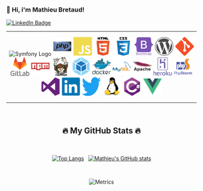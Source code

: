 ###  👋 Hi, i'm Mathieu Bretaud!



[![LinkedIn Badge](https://img.shields.io/badge/LinkedIn-Profile-informational?style=for-the-badge&logo=linkedin&logoColor=white&color=0D76A8)](https://www.linkedin.com/in/mathieu-bretaud/) 


<!--
**MathieuBretaud/MathieuBretaud** is a ✨ _special_ ✨ repository because its `README.md` (this file) appears on your GitHub profile.

Here are some ideas to get you started:

- 🔭 I’m currently working on ...
- 🌱 I’m currently learning ...
- 👯 I’m looking to collaborate on ...
- 🤔 I’m looking for help with ...
- 💬 Ask me about ...
- 📫 How to reach me: ...
- 😄 Pronouns: ...
- ⚡ Fun fact: ...
-->
----

<p align="center">
<img src="https://executive-education.epitech.eu/wp-content/uploads/2021/03/symfony.png" alt="Symfony Logo" width="50" height="50"/>
<img src="https://github.com/devicons/devicon/blob/master/icons/php/php-original.svg" alt="PHP Logo" width="50" height="50"/>
<img src="https://github.com/devicons/devicon/blob/master/icons/javascript/javascript-plain.svg" alt="Javascript Logo" width="50" height="50"/>
<img src="https://github.com/devicons/devicon/blob/master/icons/html5/html5-original-wordmark.svg" alt="HTML5 Logo" width="50" height="50"/>
<img src="https://github.com/devicons/devicon/blob/master/icons/css3/css3-original-wordmark.svg" alt="CSS3 Logo" width="50" height="50"/>
<img src="https://github.com/devicons/devicon/blob/master/icons/bootstrap/bootstrap-plain-wordmark.svg" alt="Bootstrap Logo" width="50" height="50"/>
<img src="https://github.com/devicons/devicon/blob/master/icons/wordpress/wordpress-plain.svg" alt="Wordpress Logo" width="50" height="50"/>
<img src="https://github.com/devicons/devicon/blob/master/icons/git/git-original.svg" alt="Git Logo" width="50" height="50"/>
<img src="https://github.com/devicons/devicon/blob/master/icons/gitlab/gitlab-original-wordmark.svg" alt="GitLab Logo" width="50" height="50"/>
<img src="https://github.com/devicons/devicon/blob/master/icons/npm/npm-original-wordmark.svg" alt="Npm Logo" width="50" height="50"/>
<img src="https://github.com/devicons/devicon/blob/master/icons/composer/composer-original.svg" alt="Composer Logo" width="50" height="50"/>
<img src="https://github.com/devicons/devicon/blob/master/icons/webpack/webpack-original.svg" alt="Webpack Logo" width="50" height="50"/>
<img src="https://github.com/devicons/devicon/blob/master/icons/docker/docker-original-wordmark.svg" alt="Docker Logo" width="50" height="50"/>
<img src="https://github.com/devicons/devicon/blob/master/icons/mysql/mysql-original-wordmark.svg" alt="MySQL Logo" width="50" height="50"/>
<img src="https://github.com/devicons/devicon/blob/master/icons/apache/apache-original-wordmark.svg" alt="Apache Logo" width="50" height="50"/>
<img src="https://github.com/devicons/devicon/blob/master/icons/heroku/heroku-original-wordmark.svg" alt="Heroku Logo" width="50" height="50"/>
<img src="https://github.com/devicons/devicon/blob/master/icons/phpstorm/phpstorm-original-wordmark.svg" alt="PHPStorm Logo" width="50" height="50"/>
<img src="https://github.com/devicons/devicon/blob/master/icons/visualstudio/visualstudio-plain.svg" alt="VSCode Logo" width="50" height="50"/>
<img src="https://github.com/devicons/devicon/blob/master/icons/linkedin/linkedin-original.svg" alt="Linkedin Logo" width="50" height="50"/>
<img src="https://github.com/devicons/devicon/blob/master/icons/twitter/twitter-original.svg" alt="Twitter Logo" width="50" height="50"/>
<img src="https://github.com/devicons/devicon/blob/master/icons/linux/linux-original.svg" alt="Linux Logo" width="50" height="50"/>
<img src="https://github.com/devicons/devicon/blob/master/icons/csharp/csharp-original.svg" alt="c# Logo" width="50" height="50"/>
<img src="https://github.com/devicons/devicon/blob/master/icons/vuejs/vuejs-original.svg" alt="vuejs Logo" width="50" height="50"/>


</p>

----


<p>&nbsp;</p>  

## <p align=center>:fire: My GitHub Stats :fire:</p>

<p>&nbsp;</p>  

<div align="center">

[![Top Langs](https://github-readme-stats.vercel.app/api/top-langs/?username=MathieuBretaud&langs_count=8,html&theme=cobalt&bg_color=202020&title_color=FF5C8A)](https://github.com/anuraghazra/github-readme-stats)  &nbsp;  [![Mathieu's GitHub stats](https://github-readme-stats.vercel.app/api?username=MathieuBretaud&theme=cobalt&bg_color=202020&text_color=00E0E0&title_color=FF5C8A)](https://github.com/anuraghazra/github-readme-stats)


<p>&nbsp;</p>


![Metrics](https://github.com/MathieuBreaud/MathieuBretaud/blob/main/github-metrics.svg)

 </div>
